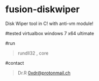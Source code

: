 # fusion-diskwiper
Disk Wiper tool in C! with anti-vm module!

#tested
virtualbox windows 7 x64 ultimate

#run
> rundll32 <dllpath>, core

#contact
> Dr.R
> 0xdr@protonmail.ch

